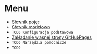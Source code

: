 # Menu
- [Słownik pojęć](dictionary.md)
- [Słownik markdown](dictionary_markdown.md)
- `TODO Konfiguracja podstawowa`
- [Zakładanie własnej strony GitHubPages](github-pages.md)
- `TODO Narzędzia pomocnicze`
- `TODO`
